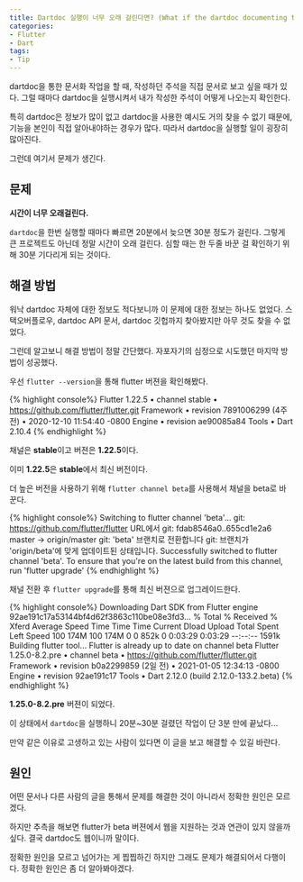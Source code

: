 ```yaml
---
title: Dartdoc 실행이 너무 오래 걸린다면? (What if the dartdoc documenting time is too long?)
categories:
- Flutter
- Dart
tags:
- Tip
---
```


dartdoc을 통한 문서화 작업을 할 때, 작성하던 주석을 직접 문서로 보고 싶을 때가 있다. 그럴 때마다 dartdoc을 실행시켜서 내가 작성한 주석이 어떻게 나오는지 확인한다.

특히 dartdoc은 정보가 많이 없고 dartdoc을 사용한 예시도 거의 찾을 수 없기 때문에, 기능을 본인이 직접 알아내야하는 경우가 많다. 따라서 dartdoc을 실행할 일이 굉장히 많아진다.

그런데 여기서 문제가 생긴다.

## 문제

**시간이 너무 오래걸린다.**

`dartdoc`을 한번 실행할 때마다 빠르면 20분에서 늦으면 30분 정도가 걸린다. 그렇게 큰 프로젝트도 아닌데 정말 시간이 오래 걸린다. 심할 때는 한 두줄 바꾼 걸 확인하기 위해 30분 기다리게 되는 것이다.

## 해결 방법
워낙 dartdoc 자체에 대한 정보도 적다보니까 이 문제에 대한 정보는 하나도 없었다. 스택오버플로우, dartdoc API 문서, dartdoc 깃헙까지 찾아봤지만  아무 것도 찾을 수 없었다.

그런데 알고보니 해결 방법이 정말 간단했다. 자포자기의 심정으로 시도했던 마지막 방법이 성공했다.

우선 `flutter --version`을 통해 flutter 버젼을 확인해봤다.

{% highlight console%}
Flutter 1.22.5 • channel stable • https://github.com/flutter/flutter.git
Framework • revision 7891006299 (4주 전) • 2020-12-10 11:54:40 -0800
Engine • revision ae90085a84
Tools • Dart 2.10.4
{% endhighlight %}

채널은 **stable**이고 버젼은 **1.22.5**이다.

이미 **1.22.5**은  **stable**에서 최신 버전이다.

더 높은 버전을 사용하기 위해 `flutter channel beta`를 사용해서 채널을 beta로 바꾼다.

{% highlight console%}
Switching to flutter channel 'beta'...
git: https://github.com/flutter/flutter URL에서
git:    fdab8546a0..655cd1e2a6  master     -> origin/master
git: 'beta' 브랜치로 전환합니다
git: 브랜치가 'origin/beta'에 맞게 업데이트된 상태입니다.
Successfully switched to flutter channel 'beta'.
To ensure that you're on the latest build from this channel, run 'flutter upgrade'
{% endhighlight %}

채널 전환 후 `flutter upgrade`를 통해 최신 버젼으로 업그레이드한다.

{% highlight console%}
Downloading Dart SDK from Flutter engine 92ae191c17a53144bf4d62f3863c110be08e3fd3...
  % Total    % Received % Xferd  Average Speed   Time    Time     Time  Current
                                 Dload  Upload   Total   Spent    Left  Speed
100  174M  100  174M    0     0   852k      0  0:03:29  0:03:29 --:--:-- 1591k
Building flutter tool...
Flutter is already up to date on channel beta
Flutter 1.25.0-8.2.pre • channel beta • https://github.com/flutter/flutter.git
Framework • revision b0a2299859 (2일 전) • 2021-01-05 12:34:13 -0800
Engine • revision 92ae191c17
Tools • Dart 2.12.0 (build 2.12.0-133.2.beta)
{% endhighlight %}

**1.25.0-8.2.pre** 버젼이 되었다.

이 상태에서 `dartdoc`을 실행하니 20분~30분 걸렸던 작업이 단 3분 만에 끝났다\...

만약 같은 이유로 고생하고 있는 사람이 있다면 이 글을 보고 해결할 수 있길 바란다.
## 원인
어떤 문서나 다른 사람의 글을 통해서 문제를 해결한 것이 아니라서 정확한 원인은 모르겠다.

하지만 추측을 해보면 flutter가 beta 버젼에서 웹을 지원하는 것과 연관이 있지 않을까 싶다. 결국 dartdoc도 웹이니까 말이다.

정확한 원인을 모르고 넘어가는 게 찝찝하긴 하지만 그래도 문제가 해결되어서 다행이다. 정확한 원인은 좀 더 알아봐야겠다.
